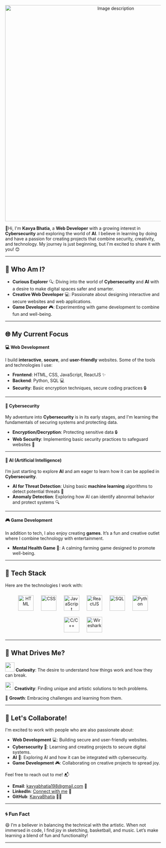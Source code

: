 
<div align="center">
  <img src="https://github.com/user-attachments/assets/d0cf7101-7d47-49d9-bf07-96b13286b585" alt="Image description" width="700"/>
</div>



🚀Hi, I'm **Kavya Bhatia**, a **Web Developer** with a growing interest in **Cybersecurity** and exploring the world of **AI**. I believe in learning by doing and have a passion for creating projects that combine security, creativity, and technology. My journey is just beginning, but I'm excited to share it with you! 😊

---

## 🚀 Who Am I?

- **Curious Explorer** 🔍: Diving into the world of **Cybersecurity** and **AI** with a desire to make digital spaces safer and smarter.
- **Creative Web Developer** 💻: Passionate about designing interactive and secure websites and web applications.
- **Game Developer** 🎮: Experimenting with game development to combine fun and well-being.

---

## 🌐 My Current Focus

#### 💻 **Web Development**
I build **interactive**, **secure**, and **user-friendly** websites. Some of the tools and technologies I use:

- **Frontend**: HTML, CSS, JavaScript, ReactJS ✨
- **Backend**:  Python, SQL 💻
- **Security**: Basic encryption techniques, secure coding practices 🔒

---

#### 🔐 **Cybersecurity**
My adventure into **Cybersecurity** is in its early stages, and I'm learning the fundamentals of securing systems and protecting data.

- **Encryption/Decryption**: Protecting sensitive data 🔒
- **Web Security**: Implementing basic security practices to safeguard websites 🔐

---

#### 🤖 **AI (Artificial Intelligence)**
I’m just starting to explore **AI** and am eager to learn how it can be applied in **Cybersecurity**. 

- **AI for Threat Detection**: Using basic **machine learning** algorithms to detect potential threats 🧠
- **Anomaly Detection**: Exploring how AI can identify abnormal behavior and protect systems 🔍

---

#### 🎮 **Game Development**
In addition to tech, I also enjoy creating **games**. It’s a fun and creative outlet where I combine technology with entertainment.

- **Mental Health Game** 🌱: A calming farming game designed to promote well-being.

---

## 🔧 **Tech Stack**
Here are the technologies I work with:

<div align="center">
  <img src="https://github.com/user-attachments/assets/6aaab65f-cd17-4493-9fdb-e9217810ead9" alt="HTML" width="50" style="margin: 10px"/>
  <img src="https://github.com/user-attachments/assets/3a751ae3-c509-41c1-83b2-cdd6daa347ff" alt="CSS" width="50" style="margin: 10px"/>
  <img src="https://upload.wikimedia.org/wikipedia/commons/6/6a/JavaScript-logo.png" alt="JavaScript" width="50" style="margin: 10px"/>
  <img src="https://upload.wikimedia.org/wikipedia/commons/a/a7/React-icon.svg" alt="ReactJS" width="50" style="margin: 10px"/>
  <img src="https://github.com/user-attachments/assets/8a52954e-bd93-4f0e-9fcd-8e28df11494b" alt="SQL" width="50" style="margin: 10px"/>
  <img src="https://upload.wikimedia.org/wikipedia/commons/c/c3/Python-logo-notext.svg" alt="Python" width="50" style="margin: 10px"/>
  <img src="https://upload.wikimedia.org/wikipedia/commons/1/18/C_Programming_Language.svg" alt="C/C++" width="50" style="margin: 10px"/>
  <img src="https://github.com/user-attachments/assets/3bce24b5-d668-4647-80d7-3092fbe0c265" alt="Wireshark" width="50" style="margin: 10px"/>
  
</div>

---

## 🎨 What Drives Me?

<img src="https://img.icons8.com/doodle/64/000000/light-on--v1.png" width ="30" /> **Curiosity**: The desire to understand how things work and how they can break.

<img src="https://img.icons8.com/color/64/000000/paint-palette.png" width="26" /> **Creativity**: Finding unique and artistic solutions to tech problems.

  🌱   **Growth**: Embracing challenges and learning from them.

---

## 🌱 Let's Collaborate!

I'm excited to work with people who are also passionate about:

- **Web Development** 💻: Building secure and user-friendly websites.
- **Cybersecurity** 🔐: Learning and creating projects to secure digital systems.
- **AI** 🤖: Exploring AI and how it can be integrated with cybersecurity.
- **Game Development** 🎮: Collaborating on creative projects to spread joy.

Feel free to reach out to me! 📬

- **Email**: [kavyabhatia198@gmail.com](mailto:kavyabhatia198@gmail.com) 📧
- **LinkedIn**: [Connect with me](http://www.linkedin.com/in/kavya-bhatia) 🔗
- **GitHub**: [KavyaBhatia](https://github.com/KavyaBhatia) 🧑‍💻

---

### 🌀 Fun Fact
😄 I’m a believer in balancing the technical with the artistic. When not immersed in code, I find joy in sketching, basketball, and music. Let’s make learning a blend of fun and functionality!

---



